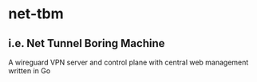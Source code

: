 # net-tbm
## i.e. Net Tunnel Boring Machine
A wireguard VPN server and control plane with central web management written in Go
